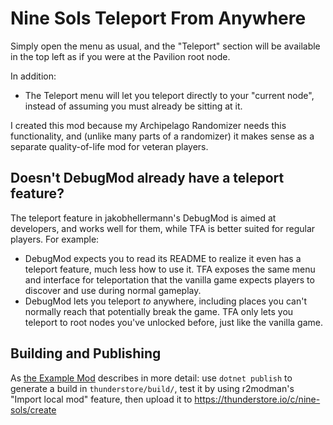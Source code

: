 # Nine Sols Teleport From Anywhere

Simply open the menu as usual, and the "Teleport" section will be available in the top left as if you were at the Pavilion root node.

In addition:

- The Teleport menu will let you teleport directly to your "current node", instead of assuming you must already be sitting at it.

I created this mod because my Archipelago Randomizer needs this functionality, and (unlike many parts of a randomizer) it makes sense as a separate quality-of-life mod for veteran players.

## Doesn't DebugMod already have a teleport feature?

The teleport feature in jakobhellermann's DebugMod is aimed at developers, and works well for them, while TFA is better suited for regular players. For example:
- DebugMod expects you to read its README to realize it even has a teleport feature, much less how to use it. TFA exposes the same menu and interface for teleportation that the vanilla game expects players to discover and use during normal gameplay.
- DebugMod lets you teleport *to* anywhere, including places you can't normally reach that potentially break the game. TFA only lets you teleport to root nodes you've unlocked before, just like the vanilla game.

## Building and Publishing

As [the Example Mod](https://github.com/nine-sols-modding/NineSols-ExampleMod) describes in more detail: use `dotnet publish` to generate a build in `thunderstore/build/`, test it by using r2modman's "Import local mod" feature, then upload it to https://thunderstore.io/c/nine-sols/create
